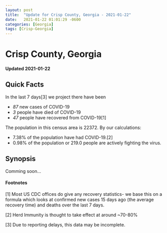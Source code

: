```yaml
---
layout: post
title:  "Update for Crisp County, Georgia - 2021-01-22"
date:   2021-01-22 01:01:29 -0600
categories: [Georgia]
tags: [Crisp-Georgia]
---
```


# Crisp County, Georgia
#### Updated 2021-01-22

## Quick Facts

In the last 7 days[3] we project there have been
- *87* new cases of COVID-19
- *3* people have died of COVID-19
- *47* people have recovered from COVID-19[1]

The population in this census area is 22372. By our calculations:
- 7.38% of the population have had COVID-19.[2]
- 0.98% of the population or 219.0 people are actively fighting the virus.

## Synopsis

Comming soon...


#### Footnotes

[1] Most US CDC offices do give any recovery statistics- we base this on a formula which looks at confirmed new cases
15 days ago (the average recovery time) and deaths over the last 7 days.

[2] Herd Immunity is thought to take effect at around ~70-80%

[3] Due to reporting delays, this data may be incomplete.
 
    